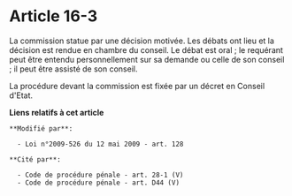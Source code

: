 # Article 16-3

La commission statue par une décision motivée. Les débats ont lieu et la décision est rendue en chambre du conseil. Le débat
est oral ; le requérant peut être entendu personnellement sur sa demande ou celle de son conseil ; il peut être assisté de
son conseil. 

La procédure devant la commission est fixée par un décret en Conseil d'Etat.

**Liens relatifs à cet article**

	**Modifié par**:

	  - Loi n°2009-526 du 12 mai 2009 - art. 128

	**Cité par**:

	  - Code de procédure pénale - art. 28-1 (V)
	  - Code de procédure pénale - art. D44 (V)

